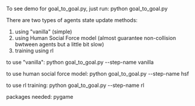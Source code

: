 

To see demo for goal_to_goal.py, just run:
python goal_to_goal.py

There are two types of agents state update methods:
1. using "vanilla" (simple)
2. using Human Social Force model (almost guarantee non-collision bwtween agents but a little bit slow)
3. training using rl

to use "vanilla":
python goal_to_goal.py --step-name vanilla

to use human social force model:
python goal_to_goal.py --step-name hsf

to use rl training:
python goal_to_goal.py --step-name rl


packages needed: pygame
